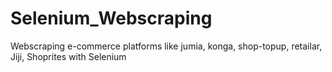 # Selenium_Webscraping
Webscraping e-commerce platforms like jumia, konga, shop-topup, retailar, Jiji, Shoprites with Selenium
